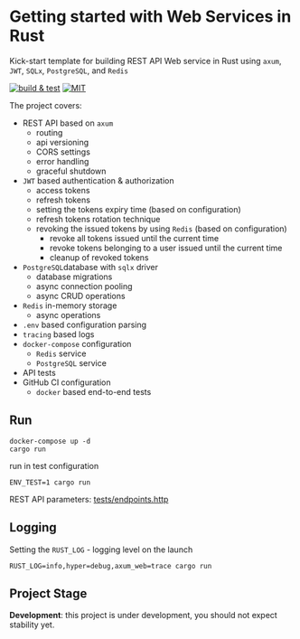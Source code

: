 # Getting started with Web Services in Rust

Kick-start template for building REST API Web service in Rust using `axum`, `JWT`, `SQLx`, `PostgreSQL`, and `Redis`

[![build & test](https://github.com/sheroz/axum-web/actions/workflows/ci.yml/badge.svg)](https://github.com/sheroz/axum-web/actions/workflows/ci.yml)
[![MIT](https://img.shields.io/github/license/sheroz/axum-web)](https://github.com/sheroz/axum-web/tree/main/LICENSE)

The project covers:

- REST API based on `axum`
  - routing
  - api versioning
  - CORS settings
  - error handling
  - graceful shutdown
- `JWT` based authentication & authorization
  - access tokens
  - refresh tokens
  - setting the tokens expiry time (based on configuration)
  - refresh tokens rotation technique
  - revoking the issued tokens by using `Redis` (based on configuration)
    - revoke all tokens issued until the current time
    - revoke tokens belonging to a user issued until the current time
    - cleanup of revoked tokens
- `PostgreSQL`database with `sqlx` driver
  - database migrations
  - async connection pooling
  - async CRUD operations
- `Redis` in-memory storage
  - async operations
- `.env` based configuration parsing
- `tracing` based logs
- `docker-compose` configuration
  - `Redis` service
  - `PostgreSQL` service
- API tests
- GitHub CI configuration
  - `docker` based end-to-end tests

## Run

```text
docker-compose up -d
cargo run
```

run in test configuration

```text
ENV_TEST=1 cargo run
```

REST API parameters: [tests/endpoints.http](/tests/endpoints.http)

## Logging

Setting the `RUST_LOG` - logging level on the launch

```text
RUST_LOG=info,hyper=debug,axum_web=trace cargo run
```

## Project Stage

**Development**: this project is under development, you should not expect stability yet.
